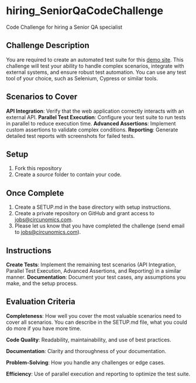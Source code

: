 # hiring_SeniorQaCodeChallenge
Code Challenge for hiring a Senior QA specialist

## Challenge Description
You are required to create an automated test suite for this [demo site](https://magento.softwaretestingboard.com/). This challenge will test your ability to handle complex scenarios, integrate with external systems, and ensure robust test automation. You can use any test tool of your choice, such as Selenium, Cypress or similar tools.

## Scenarios to Cover
**API Integration**: Verify that the web application correctly interacts with an external API.
**Parallel Test Execution**: Configure your test suite to run tests in parallel to reduce execution time.
**Advanced Assertions**: Implement custom assertions to validate complex conditions.
**Reporting**: Generate detailed test reports with screenshots for failed tests.

## Setup
1. Fork this repository
2. Create a *source* folder to contain your code. 

## Once Complete
1. Create a SETUP.md in the base directory with setup instructions.
2. Create a private repository on GitHub and grant access to jobs@circunomics.com.
3. Please let us know that you have completed the challenge (send email to jobs@circunomics.com).

## Instructions
**Create Tests**: Implement the remaining test scenarios (API Integration, Parallel Test Execution, Advanced Assertions, and Reporting) in a similar manner.
**Documentation**: Document your test cases, any assumptions you make, and the setup process.

## Evaluation Criteria
**Completeness**: How well you cover the most valuable scenarios need to cover all scenarios. You can describe in the SETUP.md file, what you could do more if you have more time.

**Code Quality**: Readability, maintainability, and use of best practices.

**Documentation**: Clarity and thoroughness of your documentation.

**Problem-Solving**: How you handle any challenges or edge cases.

**Efficiency**: Use of parallel execution and reporting to optimize the test suite.
